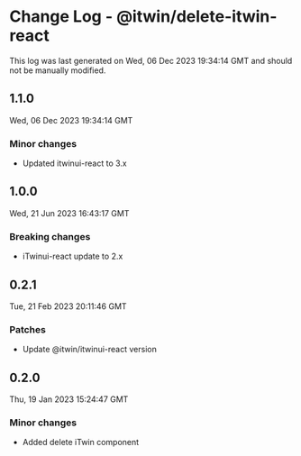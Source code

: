 # Change Log - @itwin/delete-itwin-react

This log was last generated on Wed, 06 Dec 2023 19:34:14 GMT and should not be manually modified.

## 1.1.0
Wed, 06 Dec 2023 19:34:14 GMT

### Minor changes

- Updated itwinui-react to 3.x

## 1.0.0
Wed, 21 Jun 2023 16:43:17 GMT

### Breaking changes

- iTwinui-react update to 2.x

## 0.2.1
Tue, 21 Feb 2023 20:11:46 GMT

### Patches

- Update @itwin/itwinui-react version

## 0.2.0
Thu, 19 Jan 2023 15:24:47 GMT

### Minor changes

- Added delete iTwin component

